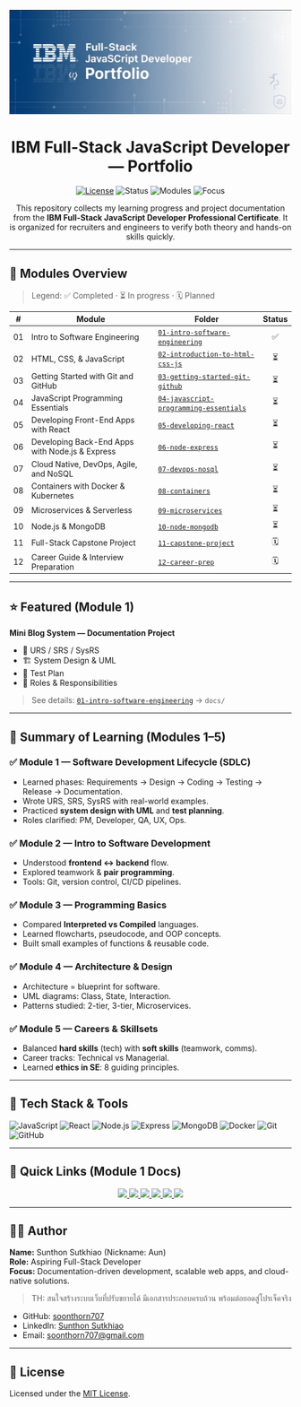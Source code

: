 <!-- Header / Banner -->
<p align="center">
  <img src="banner.png" alt="IBM Full-Stack JavaScript Developer Portfolio" width="920" />
</p>

<h1 align="center">IBM Full-Stack JavaScript Developer — Portfolio</h1>

<p align="center">
  <!-- Shields / Badges -->
  <a href="LICENSE"><img alt="License" src="https://img.shields.io/badge/License-MIT-green.svg"></a>
  <img alt="Status" src="https://img.shields.io/badge/Status-Learning_in_progress-blue.svg">
  <img alt="Modules" src="https://img.shields.io/badge/Modules-12_total-8a2be2.svg">
  <img alt="Focus" src="https://img.shields.io/badge/Focus-Full_Stack,_Docs,_Cloud-ff9800.svg">
</p>

<p align="center">
  This repository collects my learning progress and project documentation from the
  <b>IBM Full-Stack JavaScript Developer Professional Certificate</b>.
  It is organized for recruiters and engineers to verify both theory and hands-on skills quickly.
</p>

---

## 📂 Modules Overview

> Legend: ✅ Completed · ⏳ In progress · 🗓 Planned

| #  | Module | Folder | Status |
|----|--------|--------|:------:|
| 01 | Intro to Software Engineering | [`01-intro-software-engineering`](01-intro-software-engineering/README.md) | ✅ |
| 02 | HTML, CSS, & JavaScript | [`02-introduction-to-html-css-js`](02-introduction-to-html-css-js/README.md) | ⏳ |
| 03 | Getting Started with Git and GitHub | [`03-getting-started-git-github`](03-getting-started-git-github/README.md) | ⏳ |
| 04 | JavaScript Programming Essentials | [`04-javascript-programming-essentials`](04-javascript-programming-essentials/README.md) | ⏳ |
| 05 | Developing Front-End Apps with React | [`05-developing-react`](05-developing-react/README.md) | ⏳ |
| 06 | Developing Back-End Apps with Node.js & Express | [`06-node-express`](06-node-express/README.md) | ⏳ |
| 07 | Cloud Native, DevOps, Agile, and NoSQL | [`07-devops-nosql`](07-devops-nosql/README.md) | ⏳ |
| 08 | Containers with Docker & Kubernetes | [`08-containers`](08-containers/README.md) | ⏳ |
| 09 | Microservices & Serverless | [`09-microservices`](09-microservices/README.md) | ⏳ |
| 10 | Node.js & MongoDB | [`10-node-mongodb`](10-node-mongodb/README.md) | ⏳ |
| 11 | Full-Stack Capstone Project | [`11-capstone-project`](11-capstone-project/README.md) | 🗓 |
| 12 | Career Guide & Interview Preparation | [`12-career-prep`](12-career-prep/README.md) | 🗓 |

---

## ⭐ Featured (Module 1)
**Mini Blog System — Documentation Project**  
- 📑 URS / SRS / SysRS  
- 🏗️ System Design & UML  
- 🧪 Test Plan  
- 👥 Roles & Responsibilities  

> See details: [`01-intro-software-engineering`](01-intro-software-engineering/README.md) → `docs/`

---

## 📘 Summary of Learning (Modules 1–5)

### ✅ Module 1 — Software Development Lifecycle (SDLC)
- Learned phases: Requirements → Design → Coding → Testing → Release → Documentation.  
- Wrote URS, SRS, SysRS with real-world examples.  
- Practiced **system design with UML** and **test planning**.  
- Roles clarified: PM, Developer, QA, UX, Ops.  

### ✅ Module 2 — Intro to Software Development
- Understood **frontend ↔ backend** flow.  
- Explored teamwork & **pair programming**.  
- Tools: Git, version control, CI/CD pipelines.  

### ✅ Module 3 — Programming Basics
- Compared **Interpreted vs Compiled** languages.  
- Learned flowcharts, pseudocode, and OOP concepts.  
- Built small examples of functions & reusable code.  

### ✅ Module 4 — Architecture & Design
- Architecture = blueprint for software.  
- UML diagrams: Class, State, Interaction.  
- Patterns studied: 2-tier, 3-tier, Microservices.  

### ✅ Module 5 — Careers & Skillsets
- Balanced **hard skills** (tech) with **soft skills** (teamwork, comms).  
- Career tracks: Technical vs Managerial.  
- Learned **ethics in SE**: 8 guiding principles.  

---

## 🧰 Tech Stack & Tools

<p>
  <img alt="JavaScript" src="https://img.shields.io/badge/JavaScript-ES6+-F7DF1E.svg?logo=javascript&logoColor=000">
  <img alt="React" src="https://img.shields.io/badge/React-18-61DAFB.svg?logo=react&logoColor=000">
  <img alt="Node.js" src="https://img.shields.io/badge/Node.js-18-339933.svg?logo=node.js&logoColor=fff">
  <img alt="Express" src="https://img.shields.io/badge/Express.js-4-000000.svg?logo=express&logoColor=fff">
  <img alt="MongoDB" src="https://img.shields.io/badge/MongoDB-Atlas-47A248.svg?logo=mongodb&logoColor=fff">
  <img alt="Docker" src="https://img.shields.io/badge/Docker-20-2496ED.svg?logo=docker&logoColor=fff">
  <img alt="Git" src="https://img.shields.io/badge/Git-2.x-F05032.svg?logo=git&logoColor=fff">
  <img alt="GitHub" src="https://img.shields.io/badge/GitHub-Actions_Ready-181717.svg?logo=github&logoColor=fff">
</p>

---

## 🔗 Quick Links (Module 1 Docs)

<p align="center">
  <a href="01-intro-software-engineering/mini-blog-docs/docs/URS.md">
    <img src="https://img.shields.io/badge/URS-User%20Requirement-blue?style=for-the-badge" />
  </a>
  <a href="01-intro-software-engineering/mini-blog-docs/docs/SRS.md">
    <img src="https://img.shields.io/badge/SRS-Software%20Requirement-green?style=for-the-badge" />
  </a>
  <a href="01-intro-software-engineering/mini-blog-docs/docs/SysRS.md">
    <img src="https://img.shields.io/badge/SysRS-System%20Requirement-orange?style=for-the-badge" />
  </a>
  <a href="01-intro-software-engineering/mini-blog-docs/docs/design.md">
    <img src="https://img.shields.io/badge/Design-UML%20%26%20Architecture-purple?style=for-the-badge" />
  </a>
  <a href="01-intro-software-engineering/mini-blog-docs/docs/test-plan.md">
    <img src="https://img.shields.io/badge/Test%20Plan-QA%20Strategy-red?style=for-the-badge" />
  </a>
  <a href="01-intro-software-engineering/mini-blog-docs/docs/roles.md">
    <img src="https://img.shields.io/badge/Roles-%26%20Responsibilities-yellow?style=for-the-badge" />
  </a>
</p>

---

## 👨‍💻 Author

**Name:** Sunthon Sutkhiao (Nickname: Aun)  
**Role:** Aspiring Full-Stack Developer  
**Focus:** Documentation-driven development, scalable web apps, and cloud-native solutions.  
> TH: สนใจสร้างระบบเว็บที่ปรับขยายได้ มีเอกสารประกอบครบถ้วน พร้อมต่อยอดสู่โปรเจ็คจริง

- GitHub: [soonthorn707](https://github.com/soonthorn707)  
- LinkedIn: [Sunthon Sutkhiao](https://www.linkedin.com/in/sunthon-sutkhiao-83192737b/)  
- Email: soonthorn707@gmail.com  

---

## 📜 License
Licensed under the [MIT License](LICENSE).
